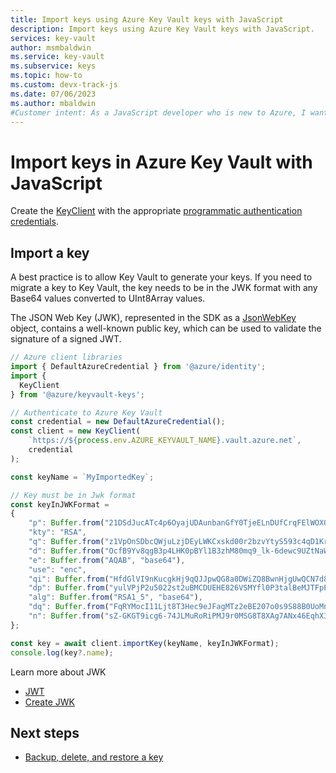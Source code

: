 ```yaml
---
title: Import keys using Azure Key Vault keys with JavaScript
description: Import keys using Azure Key Vault keys with JavaScript. 
services: key-vault
author: msmbaldwin
ms.service: key-vault
ms.subservice: keys
ms.topic: how-to
ms.custom: devx-track-js
ms.date: 07/06/2023
ms.author: mbaldwin
#Customer intent: As a JavaScript developer who is new to Azure, I want to import a key to the Key Vault with the SDK.
---
```


# Import keys in Azure Key Vault with JavaScript

Create the [KeyClient](/javascript/api/@azure/keyvault-keys/keyclient) with the appropriate [programmatic authentication credentials](javascript-developer-guide-get-started.md#authorize-access-and-connect-to-key-vault).

## Import a key

A best practice is to allow Key Vault to generate your keys. If you need to migrate a key to Key Vault, the key needs to be in the JWK format with any Base64 values converted to UInt8Array values.

The JSON Web Key (JWK), represented in the SDK as a [JsonWebKey](/javascript/api/@azure/keyvault-keys/jsonwebkey) object, contains a well-known public key, which can be used to validate the signature of a signed JWT.

```javascript
// Azure client libraries
import { DefaultAzureCredential } from '@azure/identity';
import {
  KeyClient
} from '@azure/keyvault-keys';

// Authenticate to Azure Key Vault
const credential = new DefaultAzureCredential();
const client = new KeyClient(
    `https://${process.env.AZURE_KEYVAULT_NAME}.vault.azure.net`,
    credential
);

const keyName = `MyImportedKey`;

// Key must be in Jwk format
const keyInJWKFormat =
{
    "p": Buffer.from("21DSdJucATc4p6OyajUDAunbanGfY0TjeELnDUfCrqFElWOX0lSw4Hy52eJkkvahqk6sUrZUa82QhJn607RPQLLIU08OUhbgvLkvhLeQYT38Tzshoefn6IoQypOk0Gn0pQ00A-nVbb7kFLx8PgT-6QA46llOqF5FZ395NjzW3V8", "base64"),
    "kty": "RSA",
    "q": Buffer.from("z1VpOnSDbcQWjuLzjDEyLWKCxskd00r2bzvYtyS593c4qD1KrguiO-3HWLtMIz5vv3861892IT6XvLJYZLR5inoXfEIpKY-0DSLC5vXtbyvbJoHm72ONJpZRP-6iVHsyNrIm6ZjKi4xKip8fulGcwXwSHA4NgC5X9cwKcAmPxo0", "base64"),
    "d": Buffer.from("OcfB9Yv8qgB3p4LHK0pBYl1B3zhM80mq9_lk-6dewc9UZtNaWhc8j6H3IFFT2CdSFobywV87YUXcOpawEVcKCuXaXy5N2aO9qa-xz5yQYacV3T3DALgAyLPwW0AqN0l2neRPTmu38PqRl7_s1-7Y4XYmx8Cn1mELXNw_MURBRtA7DY-qLd_31OdxR37NUYfWmMWCC37DzMDXuoaWIOIPnZ0QUW2MTt4YXMOYD22dZWV5JFtrFPCb19E2FjlgT4oS4N0AUFldVq73fx8igXNAzq3dDSudg3q8eNWxsO9OCkw38rYgK2A5Fw4Km324JaPuZfuN8SlrMo5A_VXKRobp2Q", "base64"),
    "e": Buffer.from("AQAB", "base64"),
    "use": "enc",
    "qi": Buffer.from("HfdGlVI9nKucgkHj9qQJJpwQG8a0DWiZQ8BwnHjgUwQCN7d85Vzc7gr-bidpg3NRRo1yVeeS7NO0wFpYMVUCoeh8Q6UdhhFz_C8gzzWHETPeJ6vV-3oKMaVXweFU16hwCrUI-rOTuoYTkARnNr-ZNjsgTYMbLVtJOgO8wF402rI", "base64"),
    "dp": Buffer.from("yulVPjP2u5022st2uBMCDUEHE826VSMYfl0P3talBeMJTFpPznczCw_6998hhGORobuWbhRpuTAA5N5-Fj8-EDMZaxK6wjKOja2cjGM1vvKVrUydSmoAw8Jx1KuTkoxloAu-M1y2bgpuhcz5-nuuyS6-efxU7SwDdMWZBRh3B2s", "base64"),
    "alg": Buffer.from("RSA1_5", "base64"),
    "dq": Buffer.from("FqRYMocI11Ljt8T3Hec9eJFagMTz2eBE207o0s9S88B0UoMnBazFkc_cxkbmAK9P2tTVIz5Hw0enoHbFinHfGA1PRUWgYyaLXifeqwROYqaibykehCQWBRHDW7z-w0UU7b4026vQ6r5uYYcRGvLQsJyRCblLJiVpe7FFroiMx_0", "base64"),
    "n": Buffer.from("sZ-GKGT9icg6-74JLMuRoRiPMJ9r0MSG8T8XAg7ANx46EqhX3kzoUYqFrV2tSD4VqSVlgg8pyDm0bTZeT8t-ScCWsIz8snWAqNmIOSOOSURO33c0_1Pe0XQSGTL96oBv6E6kqdSVSuypcAqfTB2Ms8XukCl-taUGFkId918fV4cDvBWdekaf1DbmG3D05vjfqNG-ZXYnJlgRG4Soz5RrNEWkftcdWcj8Jg7kDCYKXCcYJbyaT13vdW7A10_gY6AgmZT0Y2DJeb8qyhMT_WPnXz8fURbE8U2-fLcKXD-RFUJcHOYftcKM9dF-8UUNI_64kegynTJNdjaLv89LsKBnUw", "base64"),
};

const key = await client.importKey(keyName, keyInJWKFormat);
console.log(key?.name);
```

Learn more about JWK

* [JWT](https://jwt.io/introduction/)
* [Create JWK](https://mkjwk.org/)


## Next steps

* [Backup, delete, and restore a key](javascript-developer-guide-backup-delete-restore-key.md)